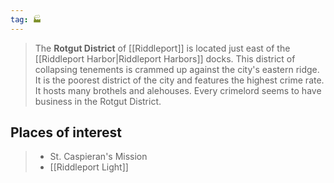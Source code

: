 ```yaml
---
tag: 🏭
---
```

> The **Rotgut District** of [[Riddleport]] is located just east of the [[Riddleport Harbor|Riddleport Harbors]] docks. This district of collapsing tenements is crammed up against the city's eastern ridge. It is the poorest district of the city and features the highest crime rate. It hosts many brothels and alehouses. Every crimelord seems to have business in the Rotgut District.


## Places of interest

> - St. Caspieran's Mission
> - [[Riddleport Light]]






